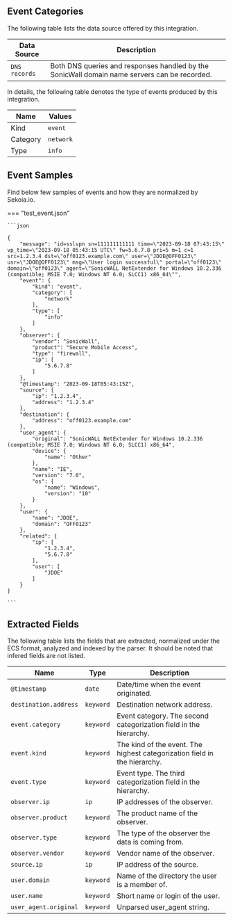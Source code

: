 
## Event Categories


The following table lists the data source offered by this integration.

| Data Source | Description                          |
| ----------- | ------------------------------------ |
| `DNS records` | Both DNS queries and responses handled by the SonicWall domain name servers can be recorded. |





In details, the following table denotes the type of events produced by this integration.

| Name | Values |
| ---- | ------ |
| Kind | `event` |
| Category | `network` |
| Type | `info` |




## Event Samples

Find below few samples of events and how they are normalized by Sekoia.io.


=== "test_event.json"

    ```json
	
    {
        "message": "id=sslvpn sn=111111111111 time=\"2023-09-18 07:43:15\" vp_time=\"2023-09-18 05:43:15 UTC\" fw=5.6.7.8 pri=5 m=1 c=1 src=1.2.3.4 dst=\"off0123.example.com\" user=\"JDOE@OFF0123\" usr=\"JDOE@OFF0123\" msg=\"User login successful\" portal=\"off0123\" domain=\"off0123\" agent=\"SonicWALL NetExtender for Windows 10.2.336 (compatible; MSIE 7.0; Windows NT 6.0; SLCC1) x86_64\"",
        "event": {
            "kind": "event",
            "category": [
                "network"
            ],
            "type": [
                "info"
            ]
        },
        "observer": {
            "vendor": "SonicWall",
            "product": "Secure Mobile Access",
            "type": "firewall",
            "ip": [
                "5.6.7.8"
            ]
        },
        "@timestamp": "2023-09-18T05:43:15Z",
        "source": {
            "ip": "1.2.3.4",
            "address": "1.2.3.4"
        },
        "destination": {
            "address": "off0123.example.com"
        },
        "user_agent": {
            "original": "SonicWALL NetExtender for Windows 10.2.336 (compatible; MSIE 7.0; Windows NT 6.0; SLCC1) x86_64",
            "device": {
                "name": "Other"
            },
            "name": "IE",
            "version": "7.0",
            "os": {
                "name": "Windows",
                "version": "10"
            }
        },
        "user": {
            "name": "JDOE",
            "domain": "OFF0123"
        },
        "related": {
            "ip": [
                "1.2.3.4",
                "5.6.7.8"
            ],
            "user": [
                "JDOE"
            ]
        }
    }
    	
	```





## Extracted Fields

The following table lists the fields that are extracted, normalized under the ECS format, analyzed and indexed by the parser. It should be noted that infered fields are not listed.

| Name | Type | Description                |
| ---- | ---- | ---------------------------|
|`@timestamp` | `date` | Date/time when the event originated. |
|`destination.address` | `keyword` | Destination network address. |
|`event.category` | `keyword` | Event category. The second categorization field in the hierarchy. |
|`event.kind` | `keyword` | The kind of the event. The highest categorization field in the hierarchy. |
|`event.type` | `keyword` | Event type. The third categorization field in the hierarchy. |
|`observer.ip` | `ip` | IP addresses of the observer. |
|`observer.product` | `keyword` | The product name of the observer. |
|`observer.type` | `keyword` | The type of the observer the data is coming from. |
|`observer.vendor` | `keyword` | Vendor name of the observer. |
|`source.ip` | `ip` | IP address of the source. |
|`user.domain` | `keyword` | Name of the directory the user is a member of. |
|`user.name` | `keyword` | Short name or login of the user. |
|`user_agent.original` | `keyword` | Unparsed user_agent string. |

